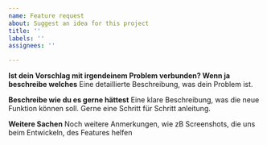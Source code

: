 ```yaml
---
name: Feature request
about: Suggest an idea for this project
title: ''
labels: ''
assignees: ''

---
```


**Ist dein Vorschlag mit irgendeinem Problem verbunden? Wenn ja beschreibe welches**
Eine detaillierte Beschreibung, was dein Problem ist.

**Beschreibe wie du es gerne hättest**
Eine klare Beschreibung, was die neue Funktion können soll. Gerne eine Schritt für Schritt anleitung.

**Weitere Sachen**
Noch weitere Anmerkungen, wie zB Screenshots, die uns beim Entwickeln, des Features helfen
